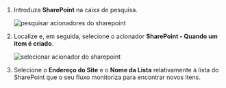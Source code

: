 1. Introduza **SharePoint** na caixa de pesquisa.
   
    ![pesquisar acionadores do sharepoint](media/modern-approvals/search-for-sharepoint.png)
2. Localize e, em seguida, selecione o acionador **SharePoint - Quando um item é criado**.
   
    ![selecionar acionador do sharepoint](media/modern-approvals/select-sharepoint-new-item.png)
3. Selecione o **Endereço do Site** e o **Nome da Lista** relativamente à lista do SharePoint que o seu fluxo monitoriza para encontrar novos itens.

